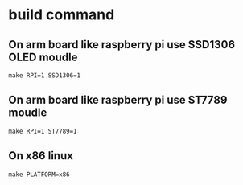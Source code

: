 # build command

## On arm board like raspberry pi use SSD1306 OLED moudle
```
make RPI=1 SSD1306=1 
```

## On arm board like raspberry pi use ST7789 moudle
```
make RPI=1 ST7789=1 
```

## On x86 linux
```
make PLATFORM=x86
```
